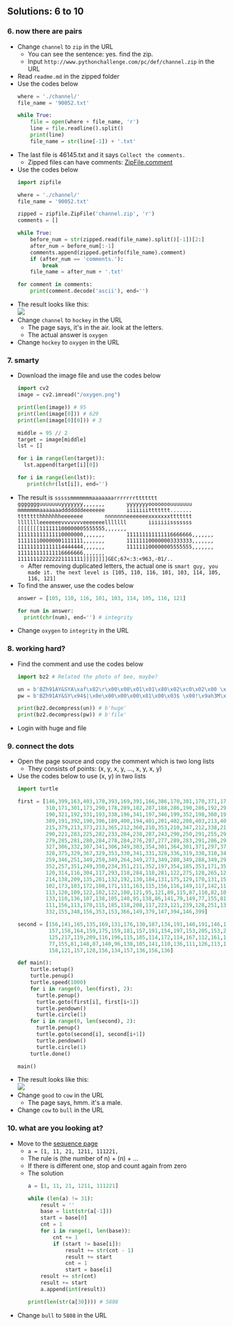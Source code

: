 ## Solutions: 6 to 10

### 6. now there are pairs

- Change `channel` to `zip` in the URL
  - You can see the sentence: yes. find the zip.
  - Input `http://www.pythonchallenge.com/pc/def/channel.zip` in the URL
- Read `readme.md` in the zipped folder
- Use the codes below
  ```python
  where = './channel/'
  file_name = '90052.txt'

  while True:
      file = open(where + file_name, 'r')
      line = file.readline().split()
      print(line)
      file_name = str(line[-1]) + '.txt'
  ```
- The last file is 46145.txt and it says `Collect the comments.`
  - Zipped files can have comments: [ZipFile.comment](https://docs.python.org/3/library/zipfile.html#zipfile.ZipFile.comment)
- Use the codes below
  ```python
  import zipfile

  where = './channel/'
  file_name = '90052.txt'

  zipped = zipfile.ZipFile('channel.zip', 'r')
  comments = []

  while True:
      before_num = str(zipped.read(file_name).split()[-1])[2:]
      after_num = before_num[:-1]
      comments.append(zipped.getinfo(file_name).comment)
      if (after_num == 'comments.'):
          break
      file_name = after_num + '.txt'

  for comment in comments:
      print(comment.decode('ascii'), end='')
  ```
- The result looks like this:<br/>
![](https://github.com/tula3and/til/blob/master/Python/Python%20Challenge/6_result.png?raw=true)
- Change `channel` to `hockey` in the URL
  - The page says, it's in the air. look at the letters.
  - The actual answer is `oxygen`
- Change `hockey` to `oxygen` in the URL

### 7. smarty

- Download the image file and use the codes below
  ```python
  import cv2
  image = cv2.imread("/oxygen.png")

  print(len(image)) # 95
  print(len(image[0])) # 629
  print(len(image[0][0])) # 3

  middle = 95 // 2
  target = image[middle]
  lst = []

  for i in range(len(target)):
    lst.append(target[i][0])

  for i in range(len(lst)):
     print(chr(lst[i]), end='')
  ```
- The result is `sssssmmmmmmmaaaaaaarrrrrrrttttttt       ggggggguuuuuuuyyyyyyy,,,,,,,       yyyyyyyooooooouuuuuuu       mmmmmmmaaaaaaadddddddeeeeeee       iiiiiiittttttt.......       ttttttthhhhhhheeeeeee       nnnnnnneeeeeeexxxxxxxttttttt       llllllleeeeeeevvvvvvveeeeeeelllllll       iiiiiiisssssss       [[[[[[[111111100000005555555,,,,,,,       111111111111110000000,,,,,,,       111111111111116666666,,,,,,,       111111100000001111111,,,,,,,       111111100000003333333,,,,,,,       111111111111114444444,,,,,,,       111111100000005555555,,,,,,,       111111111111116666666,,,,,,,       111111122222221111111]]]]]]]]GEC;67<:3:<963,-01/..`
  - After removing duplicated letters, the actual one is `smart guy, you made it. the next level is [105, 110, 116, 101, 103, 114, 105, 116, 121]`
- To find the answer, use the codes below
  ```python
  answer = [105, 110, 116, 101, 103, 114, 105, 116, 121]

  for num in answer:
    print(chr(num), end='') # integrity
  ```
- Change `oxygen` to `integrity` in the URL

### 8. working hard?

- Find the comment and use the codes below
  ```python
  import bz2 # Related the photo of bee, maybe?

  un = b'BZh91AY&SYA\xaf\x82\r\x00\x00\x01\x01\x80\x02\xc0\x02\x00 \x00!\x9ah3M\x07<]\xc9\x14\xe1BA\x06\xbe\x084'
  pw = b'BZh91AY&SY\x94$|\x0e\x00\x00\x00\x81\x00\x03$ \x00!\x9ah3M\x13<]\xc9\x14\xe1BBP\x91\xf08'

  print(bz2.decompress(un)) # b'huge'
  print(bz2.decompress(pw)) # b'file'
  ```
- Login with huge and file

### 9. connect the dots

- Open the page source and copy the comment which is two long lists
  - They consists of points: (x, y, x, y, ..., x, y, x, y)
- Use the codes below to use (x, y) in two lists
  ```python
  import turtle

  first = [146,399,163,403,170,393,169,391,166,386,170,381,170,371,170,355,169,346,167,335,170,329,170,320,170,
           310,171,301,173,290,178,289,182,287,188,286,190,286,192,291,194,296,195,305,194,307,191,312,190,316,
           190,321,192,331,193,338,196,341,197,346,199,352,198,360,197,366,197,373,196,380,197,383,196,387,192,
           389,191,392,190,396,189,400,194,401,201,402,208,403,213,402,216,401,219,397,219,393,216,390,215,385,
           215,379,213,373,213,365,212,360,210,353,210,347,212,338,213,329,214,319,215,311,215,306,216,296,218,
           290,221,283,225,282,233,284,238,287,243,290,250,291,255,294,261,293,265,291,271,291,273,289,278,287,
           279,285,281,280,284,278,284,276,287,277,289,283,291,286,294,291,296,295,299,300,301,304,304,320,305,
           327,306,332,307,341,306,349,303,354,301,364,301,371,297,375,292,384,291,386,302,393,324,391,333,387,
           328,375,329,367,329,353,330,341,331,328,336,319,338,310,341,304,341,285,341,278,343,269,344,262,346,
           259,346,251,349,259,349,264,349,273,349,280,349,288,349,295,349,298,354,293,356,286,354,279,352,268,
           352,257,351,249,350,234,351,211,352,197,354,185,353,171,351,154,348,147,342,137,339,132,330,122,327,
           120,314,116,304,117,293,118,284,118,281,122,275,128,265,129,257,131,244,133,239,134,228,136,221,137,
           214,138,209,135,201,132,192,130,184,131,175,129,170,131,159,134,157,134,160,130,170,125,176,114,176,
           102,173,103,172,108,171,111,163,115,156,116,149,117,142,116,136,115,129,115,124,115,120,115,115,117,
           113,120,109,122,102,122,100,121,95,121,89,115,87,110,82,109,84,118,89,123,93,129,100,130,108,132,110,
           133,110,136,107,138,105,140,95,138,86,141,79,149,77,155,81,162,90,165,97,167,99,171,109,171,107,161,
           111,156,113,170,115,185,118,208,117,223,121,239,128,251,133,259,136,266,139,276,143,290,148,310,151,
           332,155,348,156,353,153,366,149,379,147,394,146,399]

  second = [156,141,165,135,169,131,176,130,187,134,191,140,191,146,186,150,179,155,175,157,168,157,163,157,159,
            157,158,164,159,175,159,181,157,191,154,197,153,205,153,210,152,212,147,215,146,218,143,220,132,220,
            125,217,119,209,116,196,115,185,114,172,114,167,112,161,109,165,107,170,99,171,97,167,89,164,81,162,
            77,155,81,148,87,140,96,138,105,141,110,136,111,126,113,129,118,117,128,114,137,115,146,114,155,115,
            158,121,157,128,156,134,157,136,156,136]

  def main():
      turtle.setup()
      turtle.penup()
      turtle.speed(1000)
      for i in range(0, len(first), 2):
        turtle.penup()
        turtle.goto(first[i], first[i+1])
        turtle.pendown()
        turtle.circle(1)
      for i in range(0, len(second), 2):
        turtle.penup()
        turtle.goto(second[i], second[i+1])
        turtle.pendown()
        turtle.circle(1)
      turtle.done()

  main()
  ```
- The result looks like this:<br/>
![](https://github.com/tula3and/til/blob/master/Python/Python%20Challenge/9_result.png?raw=true)
- Change `good` to `cow` in the URL
  - The page says, hmm. it's a male.
- Change `cow` to `bull` in the URL

### 10. what are you looking at?

- Move to the [sequence page](http://www.pythonchallenge.com/pc/return/sequence.txt)
  - `a = [1, 11, 21, 1211, 111221,` 
  - The rule is (the number of n) + (n) + ...
  - If there is different one, stop and count again from zero
  - The solution
    ```python
    a = [1, 11, 21, 1211, 111221]

    while (len(a) != 31):
        result = ''
        base = list(str(a[-1]))
        start = base[0]
        cnt = 1
        for i in range(1, len(base)):
            cnt += 1
            if (start != base[i]):
                result += str(cnt - 1)
                result += start
                cnt = 1
                start = base[i]
        result += str(cnt)
        result += start
        a.append(int(result))

    print(len(str(a[30]))) # 5808
    ```
- Change `bull` to `5808` in the URL


